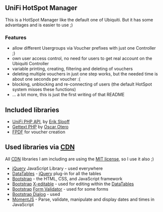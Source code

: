 
## UniFi HotSpot Manager

This is a HotSpot Manager like the default one of Ubiquiti. But it has some advantages and is easier to use ;)

### Features
- allow different Usergroups via Voucher prefixes with just one Controller ;)
- own user access control, no need for users to get real account on the Ubiquiti Controller
- variable printing, creating, filtering and deleting of vouchers
- deleting multiple vouchers in just one step works, but the needed time is about one seconds per voucher :(
- blocking, unblocking and re-connecting of users (the default HotSpot system misses these functions)
- ... a lot more, this is just the first writing of that README

## Included libraries
- [UniFi PHP API](https://github.com/Art-of-WiFi/UniFi-API-browser/tree/master/phpapi), by [Erik Slooff](https://github.com/malle-pietje)
- [Gettext PHP](https://github.com/oscarotero/Gettext) by [Oscar Otero](https://github.com/oscarotero/)
- [FPDF](http://www.fpdf.org/) for voucher creation

## Used libraries via [CDN]

All [CDN] libraries I am including are using the [MIT license], so I use it also ;)

- [jQuery] JavaScript Library - used everywhere
- [DataTables] - [jQuery] plug-in for all the tables
- [Bootstrap] - the HTML, CSS, and JavaScript framework
- [Bootstrap] [X-editable](https://vitalets.github.io/x-editable/) - used for editing within the [DataTables]
- [Bootstrap] [Form Validator](https://1000hz.github.io/bootstrap-validator/) - used for some forms
- [Bootstrap Dialog](https://github.com/nakupanda/bootstrap3-dialog) - used
- [MomentJS](https://momentjs.com/) - Parse, validate, manipulate and display dates and times in JavaScript

[CDN]:https://en.wikipedia.org/wiki/Content_delivery_network/
[MIT license]:https://opensource.org/licenses/MIT
[DataTables]:https://datatables.net/
[jQuery]:https://github.com/jquery/jquery
[Bootstrap]:https://github.com/twbs/bootstrap
